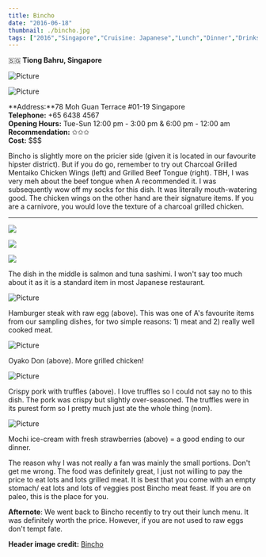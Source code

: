 ```yaml
---
title: Bincho
date: "2016-06-18"
thumbnail: ./bincho.jpg
tags: ["2016","Singapore","Cruisine: Japanese","Lunch","Dinner","Drinks"]
---
```

🇸🇬 **Tiong Bahru, Singapore**

![Picture](https://hola-yolo.weebly.com/uploads/4/8/2/0/48209285/6729826_orig.jpg)

![Picture](https://hola-yolo.weebly.com/uploads/4/8/2/0/48209285/7916925.jpg?340)

  
**​Address:**78 Moh Guan Terrace #01-19 Singapore  
**Telephone:** +65 6438 4567  
**Opening Hours:** Tue-Sun 12:00 pm - 3:00 pm & 6:00 pm - 12:00 am  
**Recommendation:** ✩✩✩   
**Cost:** $$$  
  
Bincho is slightly more on the pricier side (given it is located in our favourite hipster district). But if you do go, remember to try out Charcoal Grilled Mentaiko Chicken Wings (left) and Grilled Beef Tongue (right). TBH, I was very meh about the beef tongue when A recommended it. I was subsequently wow off my socks for this dish. It was literally mouth-watering good. The chicken wings on the other hand are their signature items. If you are a carnivore, you would love the texture of a charcoal grilled chicken.

***

[![](https://hola-yolo.weebly.com/uploads/4/8/2/0/48209285/376780.jpg)](https://hola-yolo.weebly.com/uploads/4/8/2/0/48209285/376780_orig.jpg)

[![](https://hola-yolo.weebly.com/uploads/4/8/2/0/48209285/4955328.jpg)](https://hola-yolo.weebly.com/uploads/4/8/2/0/48209285/4955328_orig.jpg)

[![](https://hola-yolo.weebly.com/uploads/4/8/2/0/48209285/9638052.jpg)](https://hola-yolo.weebly.com/uploads/4/8/2/0/48209285/9638052_orig.jpg)

The dish in the middle is salmon and tuna sashimi. I won't say too much about it as it is a standard item in most Japanese restaurant. 

![Picture](https://hola-yolo.weebly.com/uploads/4/8/2/0/48209285/6246105_orig.jpg)

Hamburger steak with raw egg (above). This was one of A's favourite items from our sampling dishes, for two simple reasons: 1) meat and 2) really well cooked meat.

![Picture](https://hola-yolo.weebly.com/uploads/4/8/2/0/48209285/9211117_orig.jpg)

Oyako Don (above). More grilled chicken! 

![Picture](https://hola-yolo.weebly.com/uploads/4/8/2/0/48209285/7129109_orig.jpg)

Crispy pork with truffles (above). I love truffles so I could not say no to this dish. The pork was crispy but slightly over-seasoned. The truffles were in its purest form so I pretty much just ate the whole thing (nom).

![Picture](https://hola-yolo.weebly.com/uploads/4/8/2/0/48209285/810503_orig.jpg)

Mochi ice-cream with fresh strawberries (above) = a good ending to our dinner.

​The reason why I was not really a fan was mainly the small portions. Don't get me wrong. The food was definitely great, I just not willing to pay the price to eat lots and lots grilled meat. It is best that you come with an empty stomach/ eat lots and lots of veggies post Bincho meat feast. If you are on paleo, this is the place for you.   
  
**Afternote**: We went back to Bincho recently to try out their lunch menu. It was definitely worth the price. However, if you are not used to raw eggs don't tempt fate.

**Header image credit:** [Bincho](https://www.bincho.com.sg/hua-bee)